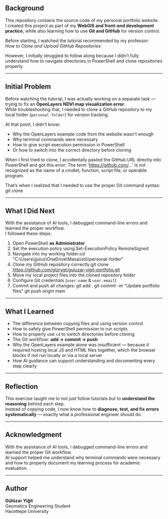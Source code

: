 ## Background
This repository contains the source code of my personal portfolio website.  
I created this project as part of my **WebGIS and front-end development practice**, while also learning how to use **Git and GitHub** for version control.  

Before starting, I watched the tutorial recommended by my professor:  
*How to Clone and Upload GitHub Repositories*  

However, I initially struggled to follow along because I didn’t fully understand how to navigate directories in PowerShell and clone repositories properly.

---

## Initial Problem
Before watching the tutorial, I was actually working on a separate task — trying to fix an **OpenLayers NDVI map visualization error**.  
While troubleshooting that, I needed to clone a GitHub repository to my local folder (`personal-folder`) for version tracking.  

At that point, I didn’t know:
- Why the OpenLayers example code from the website wasn’t enough  
- Why terminal commands were necessary  
- How to give script execution permission in PowerShell  
- Or how to switch into the correct directory before cloning  

When I first tried to clone, I accidentally pasted the GitHub URL directly into PowerShell and got this error:
The term 'https://github.com/...' is not recognized as the name of a cmdlet, function, script file, or operable program.

That’s when I realized that I needed to use the proper Git command syntax: git clone <url>

---

## What I Did Next
With the assistance of AI tools, I debugged command-line errors and learned the proper workflow.  
I followed these steps:

1. Open PowerShell **as Administrator**  
2. Set the execution policy using:Set-ExecutionPolicy RemoteSigned
3. Navigate into my working folder:cd "C:\Users\guluz\OneDrive\Masaüstü\personal-folder"
4. Clone my GitHub repository correctly:git clone https://github.com/glzrygt/guluzar-yigit-portfolio.git
5. Move my local project files into the cloned repository folder  
6. Configure Git credentials (`user.name` & `user.email`)  
7. Commit and push all changes:
   git add .
   git commit -m "Update portfolio files"
   git push origin main

---

## What I Learned
- The difference between copying files and using version control  
- How to safely give PowerShell permission to run scripts  
- How to properly use `cd` to switch directories before cloning  
- The Git workflow: **add → commit → push**  
- Why the OpenLayers example alone was insufficient — because it required hosting local JS and HTML files together, which the browser blocks if not run locally or via a local server  
- How AI guidance can support understanding and documenting every step clearly  

---

## Reflection
This exercise taught me to not just follow tutorials but to **understand the reasoning** behind each step.  
Instead of copying code, I now know how to **diagnose, test, and fix errors systematically** — exactly what a professional engineer should do.

---

## Acknowledgment
With the assistance of AI tools, I debugged command-line errors and learned the proper Git workflow.  
AI support helped me understand why terminal commands were necessary and how to properly document my learning process for academic evaluation.

---

## Author
**Gülüzar Yiğit**  
Geomatics Engineering Student  
Hacettepe University



